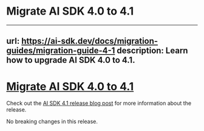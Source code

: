 # Migrate AI SDK 4.0 to 4.1


---
url: https://ai-sdk.dev/docs/migration-guides/migration-guide-4-1
description: Learn how to upgrade AI SDK 4.0 to 4.1.
---


# [Migrate AI SDK 4.0 to 4.1](#migrate-ai-sdk-40-to-41)


Check out the [AI SDK 4.1 release blog post](https://vercel.com/blog/ai-sdk-4-1) for more information about the release.

No breaking changes in this release.
